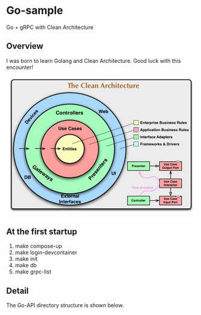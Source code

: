 # Go-sample
Go + gRPC with Clean Architecture

## Overview
I was born to learn Golang and Clean Architecture.
Good luck with this encounter!

![The Clean Architecture](.images/the_clean_architecture.png "The Clean Architecture")

## At the first startup
1. make compose-up
2. make login-devcontainer
3. make init
4. make db
5. make grpc-list

## Detail
The Go-API directory structure is shown below.
